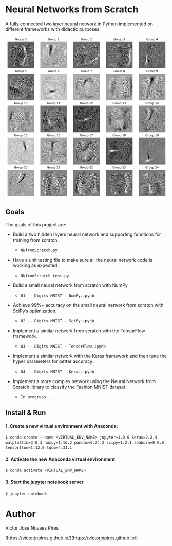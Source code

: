 Neural Networks from Scratch
============================

A fully connected two layer neural network in Python implemented on different frameworks with didactic purposes.

![Input layer weights](./Weights.png)


## Goals

The goals of this project are:

* Build a two hidden layers neural network and supporting functions for training from scratch.
    * `NNfromScratch.py`

* Have a unit testing file to make sure all the neural network code is working as expected.
    * `NNfromScratch_test.py`

* Build a small neural network from scratch with NumPy.
    * `01 -- Digits MNIST - NumPy.ipynb`

* Achieve 99%+ accuracy on the small neural network from scratch with SciPy’s optimization.
    * `02 -- Digits MNIST - SciPy.ipynb`

* Implement a similar network from scratch with the TensorFlow framework.
    * `03 -- Digits MNIST - TensorFlow.ipynb`

* Implement a similar network with the Keras framework and then tune the hyper parameters for better accuracy.
    * `04 -- Digits MNIST - Keras.ipynb`

* Implement a more complex network using the Neural Network from Scratch library to classify the Fashion MNIST dataset.
    * `In progress...`


## Install & Run

#### 1. Create a new virtual environment with Anaconda:

    $ conda create --name <VIRTUAL_ENV_NAME> jupyter=1.0.0 keras=2.2.4 matplotlib=3.0.3 numpy=1.16.2 pandas=0.24.2 scipy=1.2.1 seaborn=0.9.0 tensorflow=1.12.0 tqdm=4.31.1

#### 2. Activate the new Anaconda virtual environment

    $ conda activate <VIRTUAL_ENV_NAME>

#### 3. Start the jupyter notebook server

    $ jupyter notebook


# Author

Victor Jose Novaes Pires

[https://victorjnpires.github.io/](https://victorjnpires.github.io/)
